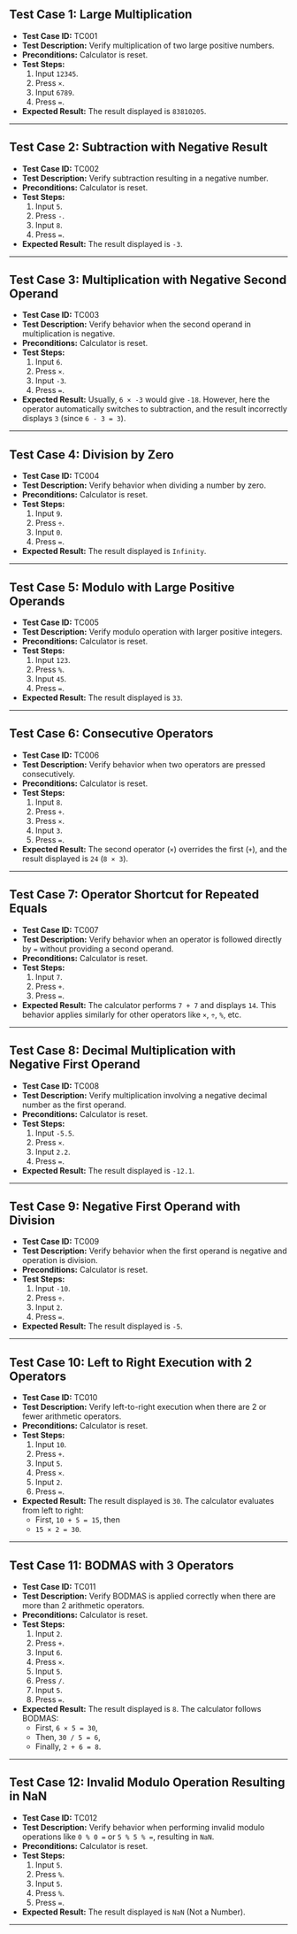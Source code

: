 ## Test Case 1: Large Multiplication
- **Test Case ID:** TC001  
- **Test Description:** Verify multiplication of two large positive numbers.  
- **Preconditions:** Calculator is reset.  
- **Test Steps:**  
  1. Input `12345`.  
  2. Press `×`.  
  3. Input `6789`.  
  4. Press `=`.  
- **Expected Result:** The result displayed is `83810205`.  

---

## Test Case 2: Subtraction with Negative Result
- **Test Case ID:** TC002  
- **Test Description:** Verify subtraction resulting in a negative number.  
- **Preconditions:** Calculator is reset.  
- **Test Steps:**  
  1. Input `5`.  
  2. Press `-`.  
  3. Input `8`.  
  4. Press `=`.  
- **Expected Result:** The result displayed is `-3`.  

---

## Test Case 3: Multiplication with Negative Second Operand
- **Test Case ID:** TC003  
- **Test Description:** Verify behavior when the second operand in multiplication is negative.  
- **Preconditions:** Calculator is reset.  
- **Test Steps:**  
  1. Input `6`.  
  2. Press `×`.  
  3. Input `-3`.  
  4. Press `=`.  
- **Expected Result:** Usually, `6 × -3` would give `-18`. However, here the operator automatically switches to subtraction, and the result incorrectly displays `3` (since `6 - 3 = 3`).  

---

## Test Case 4: Division by Zero
- **Test Case ID:** TC004  
- **Test Description:** Verify behavior when dividing a number by zero.  
- **Preconditions:** Calculator is reset.  
- **Test Steps:**  
  1. Input `9`.  
  2. Press `÷`.  
  3. Input `0`.  
  4. Press `=`.  
- **Expected Result:** The result displayed is `Infinity`.  

---

## Test Case 5: Modulo with Large Positive Operands
- **Test Case ID:** TC005  
- **Test Description:** Verify modulo operation with larger positive integers.  
- **Preconditions:** Calculator is reset.  
- **Test Steps:**  
  1. Input `123`.  
  2. Press `%`.  
  3. Input `45`.  
  4. Press `=`.  
- **Expected Result:** The result displayed is `33`.  

---

## Test Case 6: Consecutive Operators
- **Test Case ID:** TC006  
- **Test Description:** Verify behavior when two operators are pressed consecutively.  
- **Preconditions:** Calculator is reset.  
- **Test Steps:**  
  1. Input `8`.  
  2. Press `+`.  
  3. Press `×`.  
  4. Input `3`.  
  5. Press `=`.  
- **Expected Result:** The second operator (`×`) overrides the first (`+`), and the result displayed is `24` (`8 × 3`).  

---

## Test Case 7: Operator Shortcut for Repeated Equals
- **Test Case ID:** TC007  
- **Test Description:** Verify behavior when an operator is followed directly by `=` without providing a second operand.  
- **Preconditions:** Calculator is reset.  
- **Test Steps:**  
  1. Input `7`.  
  2. Press `+`.  
  3. Press `=`.  
- **Expected Result:** The calculator performs `7 + 7` and displays `14`. This behavior applies similarly for other operators like `×`, `÷`, `%`, etc.  

---

## Test Case 8: Decimal Multiplication with Negative First Operand
- **Test Case ID:** TC008  
- **Test Description:** Verify multiplication involving a negative decimal number as the first operand.  
- **Preconditions:** Calculator is reset.  
- **Test Steps:**  
  1. Input `-5.5`.  
  2. Press `×`.  
  3. Input `2.2`.  
  4. Press `=`.  
- **Expected Result:** The result displayed is `-12.1`.  

---

## Test Case 9: Negative First Operand with Division
- **Test Case ID:** TC009  
- **Test Description:** Verify behavior when the first operand is negative and operation is division.  
- **Preconditions:** Calculator is reset.  
- **Test Steps:**  
  1. Input `-10`.  
  2. Press `÷`.  
  3. Input `2`.  
  4. Press `=`.  
- **Expected Result:** The result displayed is `-5`.  

---

## Test Case 10: Left to Right Execution with 2 Operators
- **Test Case ID:** TC010
- **Test Description:** Verify left-to-right execution when there are 2 or fewer arithmetic operators.  
- **Preconditions:** Calculator is reset.  
- **Test Steps:**  
  1. Input `10`.  
  2. Press `+`.  
  3. Input `5`.  
  4. Press `×`.  
  5. Input `2`.  
  6. Press `=`.  
- **Expected Result:** The result displayed is `30`. The calculator evaluates from left to right:  
  - First, `10 + 5 = 15`, then  
  - `15 × 2 = 30`.  

---

## Test Case 11: BODMAS with 3 Operators
- **Test Case ID:** TC011
- **Test Description:** Verify BODMAS is applied correctly when there are more than 2 arithmetic operators.  
- **Preconditions:** Calculator is reset.  
- **Test Steps:**  
  1. Input `2`.  
  2. Press `+`.  
  3. Input `6`.  
  4. Press `×`.  
  5. Input `5`.  
  6. Press `/`.  
  7. Input `5`.  
  8. Press `=`.  
- **Expected Result:** The result displayed is `8`. The calculator follows BODMAS:  
  - First, `6 × 5 = 30`,  
  - Then, `30 / 5 = 6`,  
  - Finally, `2 + 6 = 8`.  

---

## Test Case 12: Invalid Modulo Operation Resulting in NaN
- **Test Case ID:** TC012  
- **Test Description:** Verify behavior when performing invalid modulo operations like `0 % 0 =` or `5 % 5 % =`, resulting in `NaN`.  
- **Preconditions:** Calculator is reset.  
- **Test Steps:**  
  1. Input `5`.  
  2. Press `%`.  
  3. Input `5`.  
  4. Press `%`.  
  5. Press `=`.  
- **Expected Result:** The result displayed is `NaN` (Not a Number).  

---
